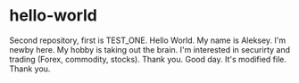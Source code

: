 # hello-world
Second repository, first is TEST_ONE.
Hello World.
My name is Aleksey.
I'm newby here.
My hobby is taking out the brain.
I'm interested in securirty and trading (Forex, commodity, stocks).
Thank you.
Good day.
It's modified file.
Thank you.
